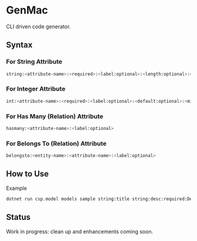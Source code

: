 # GenMac
CLI driven code generator.

## Syntax

### For String Attribute

```bash
string:<attribute-name>:<required>:<label:optional>:<length:optional>:<default:optional>:<minlength:optional>:<maxlength:optional>
```

### For Integer Attribute

```bash
int:<attribute-name>:<required>:<label:optional>:<default:optional>:<minvalue:optional>:<maxvalue:optional>
```

### For Has Many (Relation) Attribute

```bash
hasmany:<attribute-name>:<label:optional>
```

### For Belongs To (Relation) Attribute

```bash
belongsto:<entity-name>:<attribute-name>:<label:optional>
```


## How to Use

Example

```bash
dotnet run csp.model models sample string:title string:desc:required:Description:40:NA:3:40 int:count:required:Count:10:5:50 hasmany:locations:Locations belongsto:organization:organization-id:Organization
```

## Status

Work in progress: clean up and enhancements coming soon.
